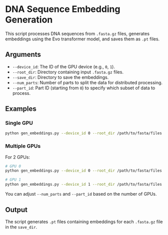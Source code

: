 # DNA Sequence Embedding Generation

This script processes DNA sequences from `.fasta.gz` files, generates embeddings using the Evo transformer model, and saves them as `.pt` files.

## Arguments

- `--device_id`: The ID of the GPU device (e.g., `0`, `1`).
- `--root_dir`: Directory containing input `.fasta.gz` files.
- `--save_dir`: Directory to save the embeddings.
- `--num_parts`: Number of parts to split the data for distributed processing.
- `--part_id`: Part ID (starting from `0`) to specify which subset of data to process.

## Examples

### Single GPU

```bash
python gen_embeddings.py --device_id 0 --root_dir /path/to/fasta/files --save_dir /path/to/save/embeddings --num_parts 1 --part_id 0
```

### Multiple GPUs

For 2 GPUs:

```bash
# GPU 0
python gen_embeddings.py --device_id 0 --root_dir /path/to/fasta/files --save_dir /path/to/save/embeddings --num_parts 2 --part_id 0

# GPU 1
python gen_embeddings.py --device_id 1 --root_dir /path/to/fasta/files --save_dir /path/to/save/embeddings --num_parts 2 --part_id 1
```

You can adjust `--num_parts` and `--part_id` based on the number of GPUs.

## Output

The script generates `.pt` files containing embeddings for each `.fasta.gz` file in the `save_dir`.
